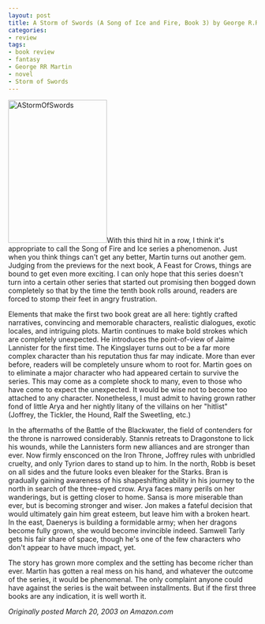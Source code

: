 ```yaml
---
layout: post
title: A Storm of Swords (A Song of Ice and Fire, Book 3) by George R.R. Martin
categories:
- review
tags:
- book review
- fantasy
- George RR Martin
- novel
- Storm of Swords
---
```

<img class="pull-left" title="AStormOfSwords" src="https://dl.dropboxusercontent.com/u/52804626/images/AStormOfSwords.jpg" width="200" height="290" />With this third hit in a row, I think it's appropriate to call the Song of Fire and Ice series a phenomenon. Just when you think things can't get any better, Martin turns out another gem. Judging from the previews for the next book, A Feast for Crows, things are bound to get even more exciting. I can only hope that this series doesn't turn into a certain other series that started out promising then bogged down completely so that by the time the tenth book rolls around, readers are forced to stomp their feet in angry frustration.

Elements that make the first two book great are all here: tightly crafted narratives, convincing and memorable characters, realistic dialogues, exotic locales, and intriguing plots. Martin continues to make bold strokes which are completely unexpected. He introduces the point-of-view of Jaime Lannister for the first time. The Kingslayer turns out to be a far more complex character than his reputation thus far may indicate. More than ever before, readers will be completely unsure whom to root for. Martin goes on to eliminate a major character who had appeared certain to survive the series. This may come as a complete shock to many, even to those who have come to expect the unexpected. It would be wise not to become too attached to any character. Nonetheless, I must admit to having grown rather fond of little Arya and her nightly litany of the villains on her "hitlist" (Joffrey, the Tickler, the Hound, Ralf the Sweetling, etc.)

In the aftermaths of the Battle of the Blackwater, the field of contenders for the throne is narrowed considerably. Stannis retreats to Dragonstone to lick his wounds, while the Lannisters form new alliances and are stronger than ever. Now firmly ensconced on the Iron Throne, Joffrey rules with unbridled cruelty, and only Tyrion dares to stand up to him. In the north, Robb is beset on all sides and the future looks even bleaker for the Starks. Bran is gradually gaining awareness of his shapeshifting ability in his journey to the north in search of the three-eyed crow. Arya faces many perils on her wanderings, but is getting closer to home. Sansa is more miserable than ever, but is becoming stronger and wiser. Jon makes a fateful decision that would ultimately gain him great esteem, but leave him with a broken heart. In the east, Daenerys is building a formidable army; when her dragons become fully grown, she would become invincible indeed. Samwell Tarly gets his fair share of space, though he's one of the few characters who don't appear to have much impact, yet.

The story has grown more complex and the setting has become richer than ever. Martin has gotten a real mess on his hand, and whatever the outcome of the series, it would be phenomenal. The only complaint anyone could have against the series is the wait between installments. But if the first three books are any indication, it is well worth it.

*Originally posted March 20, 2003 on Amazon.com*
